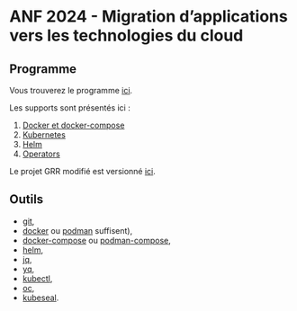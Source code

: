 # ANF 2024 - Migration d’applications vers les technologies du cloud

## Programme

Vous trouverez le programme [ici](https://indico.math.cnrs.fr/event/11850/timetable/#20241014).

Les supports sont présentés ici :

1. [Docker et docker-compose](https://plmlab.math.cnrs.fr/anf2024/grr-docker)
1. [Kubernetes](https://plmlab.math.cnrs.fr/anf2024/grr-kubernetes)
1. [Helm](https://plmlab.math.cnrs.fr/anf2024/grr-kubernetes#d%C3%A9ploiement-de-grr-avec-helm)
1. [Operators](https://plmlab.math.cnrs.fr/anf2024/operators)

Le projet GRR modifié est versionné [ici](https://plmlab.math.cnrs.fr/anf2024/grr).

## Outils

- [git](https://git-scm.com/book/fr/v2/Démarrage-rapide-Installation-de-Git),
- [docker](https://docs.docker.com/engine/install/) ou [podman](https://podman.io/docs/installation) suffisent),
- [docker-compose](https://docs.docker.com/compose/install/) ou [podman-compose](),
- [helm](https://helm.sh/docs/intro/install/),
- [jq](https://jqlang.github.io/jq/download),
- [yq](https://github.com/mikefarah/yq),
- [kubectl](https://kubernetes.io/fr/docs/tasks/tools/install-kubectl),
- [oc](),
- [kubeseal](https://github.com/bitnami-labs/sealed-secrets/releases).
